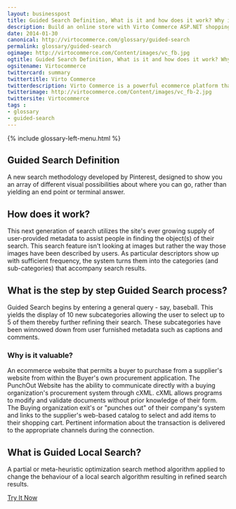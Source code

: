 ```yaml
---
layout: businesspost
title: Guided Search Definition, What is it and how does it work? Why is it valuable?| Glossary Virto Commerce.
description: Build an online store with Virto Commerce ASP.NET shopping cart software. Benefit from an open source shopping cart software that has every feature you need.
date: 2014-01-30
canonical: http://virtocommerce.com/glossary/guided-search
permalink: glossary/guided-search
ogimage: http://virtocommerce.com/Content/images/vc_fb.jpg
ogtitle: Guided Search Definition, What is it and how does it work? Why is it valuable?| Glossary Virto Commerce.
ogsitename: Virtocommerce
twittercard: summary
twittertitle: Virto Commerce
twitterdescription: Virto Commerce is a powerful ecommerce platform that includes everything you need to create an online store and sell online. Try it free with Free Community License
twitterimage: http://virtocommerce.com/Content/images/vc_fb-2.jpg
twittersite: Virtocommerce
tags : 
- glossary
- guided-search
---
```


<article role="main" class="main">
	<div class="business-features clearfix __responsive">
		{% include glossary-left-menu.html %}
		<div class="business-cnt">
			<div class="head __cart">
				<h1 class="title">Guided Search Definition</h1>
			</div>
            <p class="text">A new search methodology developed by Pinterest, designed to show you an array of different visual possibilities about where you can go, rather than yielding an end point or terminal answer.</p>
            <h2 class="sub-title">How does it work?</h2>
            <p class="text">This next generation of search utilizes the site's ever growing supply of user-provided metadata to assist people in finding the object(s) of their search. This search feature isn't looking at images but rather the way those images have been described by users. As particular descriptors show up with sufficient frequency, the system turns them into the categories (and sub-categories) that accompany search results.</p>
            <h2 class="sub-title">What is the step by step Guided Search process?</h2>
			<p class="text">Guided Search begins by entering a general query - say, baseball. This yields the display of 10 new subcategories allowing the user to select up to 5 of them thereby further refining their search. These subcategories have been winnowed down from user furnished metadata such as captions and comments.</p>
            <h3 class="sub-title">Why is it valuable?</h3>
            <p class="text">An  ecommerce website that permits a buyer to purchase from a supplier's website from within the Buyer's own procurement application. The PunchOut Website has the ability to communicate directly with a buying organization's procurement system through  cXML. cXML allows programs to modify and validate documents without prior knowledge of their form. The Buying organization exit's or "punches out" of their company's system and links to the supplier's web-based catalog to select and add items to their shopping cart. Pertinent information about the transaction is delivered to the appropriate channels during the connection.</p>
            <h2 class="sub-title">What is Guided Local Search?</h2>
            <p class="text">A partial or meta-heuristic optimization search method algorithm applied to change the behaviour of a local search algorithm resulting in refined search results.</p>
            <div class="buttons columns">
				<div class="column">
					<a class="button fill" href="/try-now">Try It Now</a>
				</div>
			</div>
		</div>
	</div>
</article>